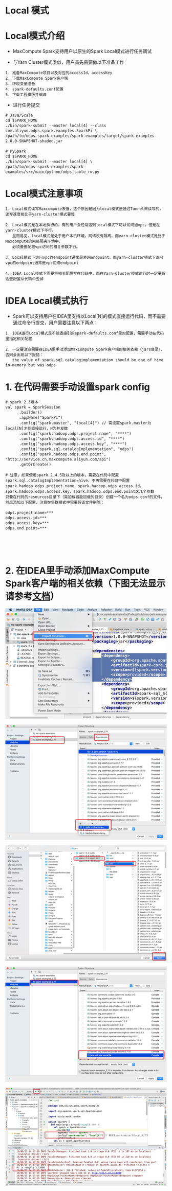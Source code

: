 # Local 模式
<h1 id="1">Local模式介绍</h1>

* MaxCompute Spark支持用户以原生的Spark Local模式进行任务调试

* 与Yarn Cluster模式类似，用户首先需要做以下准备工作
```
1. 准备MaxCompute项目以及对应的accessId，accessKey
2. 下载MaxCompute Spark客户端
3. 环境变量准备
4. spark-defaults.conf配置
5. 下载工程模版并编译
```

* 进行任务提交
```
# Java/Scala
cd $SPARK_HOME
./bin/spark-submit --master local[4] --class com.aliyun.odps.spark.examples.SparkPi \
/path/to/odps-spark-examples/spark-examples/target/spark-examples-2.0.0-SNAPSHOT-shaded.jar

# PySpark
cd $SPARK_HOME
./bin/spark-submit --master local[4] \
/path/to/odps-spark-examples/spark-examples/src/main/python/odps_table_rw.py
```
<h1 id="2">Local模式注意事项</h1>

```
1. Local模式读写Maxcompute表慢，这个原因是因为local模式是通过Tunnel来读写的，读写速度相比于yarn-cluster模式要慢

2. Local模式是在本地执行的，有的用户会经常遇到local模式下可以访问通vpc，但是在yarn-cluster模式下不行。
   显而易见，local模式是处于用户本机环境，网络没有隔离。而yarn-cluster模式是处于Maxcompute的网络隔离环境中，
   必须要要配置vpc访问的相关参数才行。

3. Local模式下访问vpc的endpoint通常是外网endpoint，而yarn-cluster模式下访问vpc的endpoint通常是vpc网络endpoint

4. IDEA Local模式下需要将相关配置写在代码中，而在Yarn-Cluster模式运行时一定要将这些配置从代码中去掉
```

<h1 id="3">IDEA Local模式执行</h1>

* Spark可以支持用户在IDEA里支持以Local[N]的模式直接运行代码，而不需要通过命令行提交，用户需要注意以下两点：
```
1. IDEA运行Local模式是不能直接引用spark-defaults.conf里的配置，需要手动在代码里指定相关配置

2. 一定要注意需要在IDEA里手动添加MaxCompute Spark客户端的相关依赖（jars目录），否则会出现以下报错：
   the value of spark.sql.catalogimplementation should be one of hive in-memory but was odps
```

# 1. 在代码需要手动设置spark config

```
# spark 2.3版本
val spark = SparkSession
      .builder()
      .appName("SparkPi")
      .config("spark.master", "local[4]") // 需设置spark.master为local[N]才能直接运行，N为并发数
      .config("spark.hadoop.odps.project.name", "****")
      .config("spark.hadoop.odps.access.id", "****")
      .config("spark.hadoop.odps.access.key", "****")
      .config("spark.sql.catalogImplementation", "odps")
      .config("spark.hadoop.odps.end.point", "http://service.cn.maxcompute.aliyun.com/api")
      .getOrCreate()

# 注意，如果使用spark 2.4.5及以上的版本，需要在代码中配置spark.sql.catalogImplementation=hive，不再需要在代码中配置spark.hadoop.odps.project.name，spark.hadoop.odps.access.id，spark.hadoop.odps.access.key，spark.hadoop.odps.end.point这几个参数
只要在代码的resources目录下（类加载器能加载的目录）创建一个名为odps.conf的文件，然后添加以下配置，注意在集群模式中需要将该文件删除：

odps.project.name=***
odps.access.id=***
odps.access.key=***
odps.end.point=***





```

# 2. 在IDEA里手动添加MaxCompute Spark客户端的相关依赖（下图无法显示请参考[文档](https://github.com/aliyun/MaxCompute-Spark/wiki/12.-Github%E5%9B%BE%E7%89%87%E6%97%A0%E6%B3%95%E8%AE%BF%E9%97%AE%E7%9A%84%E9%97%AE%E9%A2%98)）

![image1](../../resources/idea-local-1.jpg)

![image2](../../resources/idea-local-2.jpg)

![image3](../../resources/idea-local-3.jpg)

![image4](../../resources/idea-local-4.jpg)

![image5](../../resources/idea-local-5.jpg)